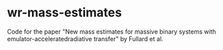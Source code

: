 # wr-mass-estimates
Code for the paper "New mass estimates for massive binary systems with emulator-acceleratedradiative transfer" by Fullard et al.
